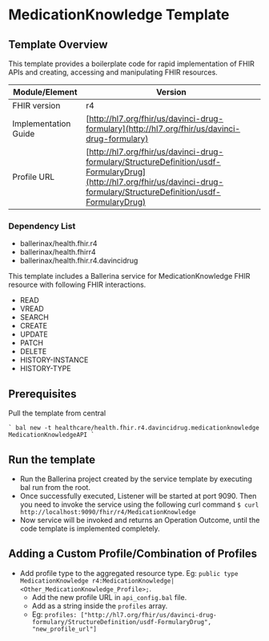 # MedicationKnowledge Template

## Template Overview

This template provides a boilerplate code for rapid implementation of FHIR APIs and creating, accessing and manipulating FHIR resources.

| Module/Element       | Version |
| -------------------- | ------- |
| FHIR version         | r4 |
| Implementation Guide | [http://hl7.org/fhir/us/davinci-drug-formulary](http://hl7.org/fhir/us/davinci-drug-formulary) |
| Profile URL          |[http://hl7.org/fhir/us/davinci-drug-formulary/StructureDefinition/usdf-FormularyDrug](http://hl7.org/fhir/us/davinci-drug-formulary/StructureDefinition/usdf-FormularyDrug)|

### Dependency List

- ballerinax/health.fhir.r4
- ballerinax/health.fhirr4
- ballerinax/health.fhir.r4.davincidrug

This template includes a Ballerina service for MedicationKnowledge FHIR resource with following FHIR interactions.
- READ
- VREAD
- SEARCH
- CREATE
- UPDATE
- PATCH
- DELETE
- HISTORY-INSTANCE
- HISTORY-TYPE

## Prerequisites

Pull the template from central

    ` bal new -t healthcare/health.fhir.r4.davincidrug.medicationknowledge MedicationKnowledgeAPI `

## Run the template

- Run the Ballerina project created by the service template by executing bal run from the root.
- Once successfully executed, Listener will be started at port 9090. Then you need to invoke the service using the following curl command
    ` $ curl http://localhost:9090/fhir/r4/MedicationKnowledge `
- Now service will be invoked and returns an Operation Outcome, until the code template is implemented completely.

## Adding a Custom Profile/Combination of Profiles

- Add profile type to the aggregated resource type. Eg: `public type MedicationKnowledge r4:MedicationKnowledge|<Other_MedicationKnowledge_Profile>;`.
    - Add the new profile URL in `api_config.bal` file.
    - Add as a string inside the `profiles` array.
    - Eg: `profiles: ["http://hl7.org/fhir/us/davinci-drug-formulary/StructureDefinition/usdf-FormularyDrug", "new_profile_url"]`
